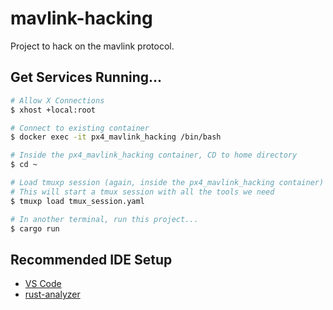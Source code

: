 # mavlink-hacking
Project to hack on the mavlink protocol.

## Get Services Running...

```bash
# Allow X Connections
$ xhost +local:root

# Connect to existing container
$ docker exec -it px4_mavlink_hacking /bin/bash

# Inside the px4_mavlink_hacking container, CD to home directory
$ cd ~

# Load tmuxp session (again, inside the px4_mavlink_hacking container)
# This will start a tmux session with all the tools we need
$ tmuxp load tmux_session.yaml

# In another terminal, run this project...
$ cargo run
```

## Recommended IDE Setup

- [VS Code](https://code.visualstudio.com/)
- [rust-analyzer](https://marketplace.visualstudio.com/items?itemName=rust-lang.rust-analyzer)
